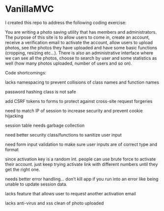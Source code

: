 # VanillaMVC

I created this repo to address the following coding exercise:

You are writing a photo saving utility that has members and administrators. The purpose of this site is to allow users to come in, create an account, receive a verification email to activate the account, allow users to upload photos, see the photos they have uploaded and have some basic functions (cropping, resizing etc...). There is also an administrative interface where we can see all the photos, choose to search by user and some statistics as well (how many photos uploaded, number of users and so on).

Code shortcomings:

lacks namespacing to prevent collisions of class names and function names

password hashing class is not safe

add CSRF tokens to forms to protect against cross-site request forgeries

need to match IP of session to increase security and prevent cookie hijacking

session table needs garbage collection

need better security class/functions to sanitize user input

need form input validation to make sure user inputs are of correct type and format

since activation key is a random int. people can use brute force to activate their account. just keep trying activate link with different numbers until they get the right one.

needs better error handling… don’t kill app if you run into an error like being unable to update session data.

lacks feature that allows user to request another activation email

lacks anti-virus and xss clean of photo uploaded